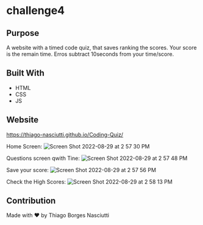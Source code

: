 # challenge4

## Purpose
A website with a timed code quiz, that saves ranking the scores. Your score is the remain time. Erros subtract 10seconds from your time/score.

## Built With
* HTML
* CSS
* JS

## Website
 https://thiago-nasciutti.github.io/Coding-Quiz/


Home Screen:
![Screen Shot 2022-08-29 at 2 57 30 PM](https://user-images.githubusercontent.com/108194923/187277419-c25224d2-5e73-4d5c-880d-dcba7c97885b.png)

Questions screen qwith Tine:
![Screen Shot 2022-08-29 at 2 57 48 PM](https://user-images.githubusercontent.com/108194923/187277625-70deba95-551e-4599-b739-9b4c639fe57f.png)

Save your score:
![Screen Shot 2022-08-29 at 2 57 56 PM](https://user-images.githubusercontent.com/108194923/187277679-1a8a06e9-c283-44ec-8b95-d6654995db38.png)

Check the High Scores:
![Screen Shot 2022-08-29 at 2 58 13 PM](https://user-images.githubusercontent.com/108194923/187277766-cd530038-317a-4498-ba0e-6152fa1f3799.png)

## Contribution
Made with ❤️ by Thiago Borges Nasciutti
